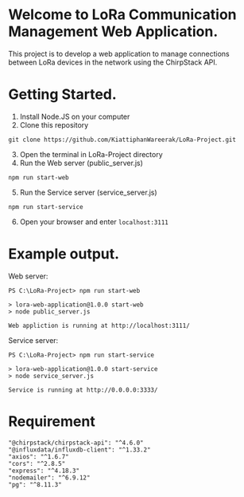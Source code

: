 # Welcome to LoRa Communication Management Web Application.
This project is to develop a web application to manage connections between LoRa devices in the network using the ChirpStack API.

# Getting Started.
1. Install Node.JS on your computer
2. Clone this repository
```
git clone https://github.com/KiattiphanWareerak/LoRa-Project.git
```
3. Open the terminal in LoRa-Project directory
4. Run the Web server (public_server.js)
```
npm run start-web
```
5. Run the Service server (service_server.js)
```
npm run start-service
```
6. Open your browser and enter ```localhost:3111```

# Example output.
Web server:
```
PS C:\LoRa-Project> npm run start-web    

> lora-web-application@1.0.0 start-web
> node public_server.js

Web appliction is running at http://localhost:3111/
```
Service server:
```
PS C:\LoRa-Project> npm run start-service

> lora-web-application@1.0.0 start-service
> node service_server.js

Service is running at http://0.0.0.0:3333/
```

# Requirement
```
"@chirpstack/chirpstack-api": "^4.6.0"
"@influxdata/influxdb-client": "^1.33.2"
"axios": "^1.6.7"
"cors": "^2.8.5"
"express": "^4.18.3"
"nodemailer": "^6.9.12"
"pg": "^8.11.3"
```